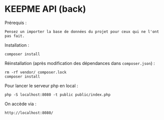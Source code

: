 # KEEPME API (back)

Prérequis :

`Pensez un importer la base de données du projet pour ceux qui ne l'ont pas fait.`

Installation :
```
composer install
```

Réinstallation (après modification des dépendances dans `composer.json`) :
```
rm -rf vendor/ composer.lock
composer install
```

Pour lancer le serveur php en local :
```
php -S localhost:8080 -t public public/index.php
```


On accède via :
```
http://localhost:8080/
```
